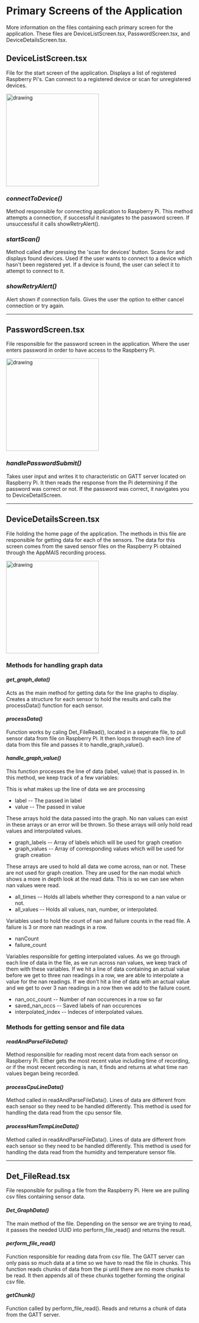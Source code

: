 # Primary Screens of the Application
More information on the files containing each primary screen for the application. These files are DeviceListScreen.tsx, PasswordScreen.tsx, and DeviceDetailsScreen.tsx.

## **DeviceListScreen.tsx**
File for the start screen of the application. Displays a list of registered Raspberry Pi's. Can connect to a registered device or scan for unregistered devices.

<img src="../images/bt_devicelist_screen.jpg" alt="drawing" width="250"/>

### *connectToDevice()*
Method responsible for connecting application to Raspberry Pi. This method attempts a connection, if successful it navigates to the password screen. If unsuccessful it calls showRetryAlert(). 

### *startScan()*
Method called after pressing the 'scan for devices' button. Scans for and displays found devices. Used if the user wants to connect to a device which hasn't been registered yet. If a device is found, the user can select it to attempt to connect to it.

### *showRetryAlert()*
Alert shown if connection fails. Gives the user the option to either cancel connection or try again.

______________________________________
## **PasswordScreen.tsx**
File responsible for the password screen in the application. Where the user enters password in order to have access to the Raspberry Pi.

<img src="../images/bt_password.jpg" alt="drawing" width="250"/>

### *handlePasswordSubmit()*
Takes user input and writes it to characteristic on GATT server located on Raspberry Pi. It then reads the response from the Pi determining if the password was correct or not. If the password was correct, it navigates you to DeviceDetailScreen.

______________________________________________
## **DeviceDetailsScreen.tsx**
File holding the home page of the application. The methods in this file are responsible for getting data for each of the sensors. The data for this screen comes from the saved sensor files on the Raspberry Pi obtained through the AppMAIS recording process. 

<img src="../images/bt_deviceDetails.jpg" alt="drawing" width="250"/>

### Methods for handling graph data
#### *get_graph_data()*
Acts as the main method for getting data for the line graphs to display. Creates a structure for each sensor to hold the results and calls the processData() function for each sensor.

#### *processData()*
Function works by caling Det_FileRead(), located in a seperate file, to pull sensor data from file on Raspberry Pi. It then loops through each line of data from this file and passes it to handle_graph_value(). 

#### *handle_graph_value()*
This function processes the line of data (label, value) that is passed in. In this method, we keep track of a few variables:

This is what makes up the line of data we are processing
* label -- The passed in label
* value -- The passed in value

These arrays hold the data passed into the graph. No nan values can exist in these arrays or an error will be thrown. So these arrays will only hold read values and interpolated values.
* graph_labels -- Array of labels which will be used for graph creation
* graph_values -- Array of corresponding values which will be used for graph creation

These arrays are used to hold all data we come across, nan or not. These are not used for graph creation. They are used for the nan modal which shows a more in depth look at the read data. This is so we can see when nan values were read.
* all_times -- Holds all labels whether they correspond to a nan value or not.
* all_values -- Holds all values, nan, number, or interpolated.

Variables used to hold the count of nan and failure counts in the read file. A failure is 3 or more nan readings in a row.
* nanCount
* failure_count

Variables responsible for getting interpolated values. As we go through each line of data in the file, as we run across nan values, we keep track of them with these variables. If we hit a line of data containing an actual value before we get to three nan readings in a row, we are able to interpolate a value for the nan readings. If we don't hit a line of data with an actual value and we get to over 3 nan readings in a row then we add to the failure count. 
* nan_occ_count -- Number of nan occurences in a row so far
* saved_nan_occs -- Saved labels of nan occurences
* interpolated_index -- Indeces of interpolated values.


### Methods for getting sensor and file data
#### *readAndParseFileData()*
Method responsible for reading most recent data from each sensor on Raspberry Pi. Either gets the most recent value including time of recording, or if the most recent recording is nan, it finds and returns at what time nan values began being recorded.

#### *processCpuLineData()*
Method called in readAndParseFileData(). Lines of data are different from each sensor so they need to be handled differently. This method is used for handling the data read from the cpu sensor file.

#### *processHumTempLineData()*
Method called in readAndParseFileData(). Lines of data are different from each sensor so they need to be handled differently. This method is used for handling the data read from the humidity and temperature sensor file.

________________________________________________
## **Det_FileRead.tsx**
File responsible for pulling a file from the Raspberry Pi. Here we are pulling csv files containing sensor data.

#### *Det_GraphData()*
The main method of the file. Depending on the sensor we are trying to read, it passes the needed UUID into perform_file_read() and returns the result.

#### *perform_file_read()*
Function responsible for reading data from csv file. The GATT server can only pass so much data at a time so we have to read the file in chunks. This function reads chunks of data from the pi until there are no more chunks to be read. It then appends all of these chunks together forming the original csv file. 

#### *getChunk()*
Function called by perform_file_read(). Reads and returns a chunk of data from the GATT server.

